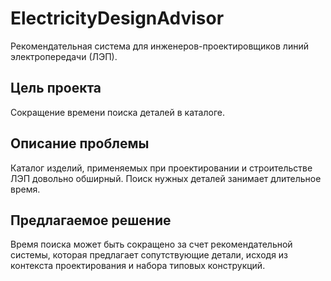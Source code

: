 # ElectricityDesignAdvisor

Рекомендательная система для инженеров-проектировщиков линий электропередачи (ЛЭП).

## Цель проекта
Сокращение времени поиска деталей в каталоге.

## Описание проблемы
Каталог изделий, применяемых при проектировании и строительстве ЛЭП довольно обширный. Поиск нужных деталей занимает длительное время.

## Предлагаемое решение
Время поиска может быть сокращено за счет рекомендательной системы, которая предлагает сопутствующие детали, исходя из контекста проектирования и набора типовых конструкций.